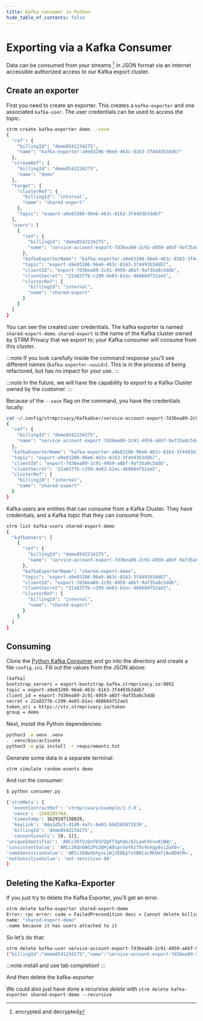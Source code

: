```yaml
---
title: Kafka consumer in Python
hide_table_of_contents: false
---
```


# Exporting via a Kafka Consumer

Data can be consumed from your streams [^1] in JSON format via an
internet accessible authorized access to our Kafka export cluster.

## Create an exporter

First you need to create an exporter. This creates a `kafka-exporter`
and one associated `kafka-user`. The user credentials can be used to
access the topic.

```bash
strm create kafka-exporter demo --save
{
  "ref": {
    "billingId": "demo8542234275",
    "name": "kafka-exporter-a9e83206-96e6-463c-8163-3f4493b3ddb7"
  },
  "streamRef": {
    "billingId": "demo8542234275",
    "name": "demo"
  },
  "target": {
    "clusterRef": {
      "billingId": "internal",
      "name": "shared-export"
    },
    "topic": "export-a9e83206-96e6-463c-8163-3f4493b3ddb7"
  },
  "users": [
    {
      "ref": {
        "billingId": "demo8542234275",
        "name": "service-account-export-7d36ea89-2c91-4959-a6bf-9af35a0c5ddb"
      },
      "kafkaExporterName": "kafka-exporter-a9e83206-96e6-463c-8163-3f4493b3ddb7",
      "topic": "export-a9e83206-96e6-463c-8163-3f4493b3ddb7",
      "clientId": "export-7d36ea89-2c91-4959-a6bf-9af35a0c5ddb",
      "clientSecret": "22a837fb-c299-4e03-b1ec-460684f52ae5",
      "clusterRef": {
        "billingId": "internal",
        "name": "shared-export"
      }
    }
  ]
}
```


You can see the created user credentials. The kafka exporter is named
`shared-export-demo`. `shared-export` is the name of the Kafka cluster
owned by STRM Privacy that we export to; your Kafka consumer will
consume from this cluster.

:::note
If you look carefully inside the command response you’ll see different
names (`kafka-exporter-<uuid>`). This is in the process of being
refactored, but has no impact for your use.
:::

:::note
In the future, we will have the capability to export to a Kafka Cluster
owned by the customer.
:::

Because of the `--save` flag on the command, you have the credentials
locally:

```bash
cat ~/.config/strmprivacy/KafkaUser/service-account-export-7d36ea89-2c91-4959-a6bf-9af35a0c5ddb.json | jq
{
  "ref": {
    "billingId": "demo8542234275",
    "name": "service-account-export-7d36ea89-2c91-4959-a6bf-9af35a0c5ddb"
  },
  "kafkaExporterName": "kafka-exporter-a9e83206-96e6-463c-8163-3f4493b3ddb7",
  "topic": "export-a9e83206-96e6-463c-8163-3f4493b3ddb7",
  "clientId": "export-7d36ea89-2c91-4959-a6bf-9af35a0c5ddb",
  "clientSecret": "22a837fb-c299-4e03-b1ec-460684f52ae5",
  "clusterRef": {
    "billingId": "internal",
    "name": "shared-export"
  }
}
```

Kafka users are entities that can consume from a Kafka Cluster. They
have credentials, and a Kafka topic that they can consume from.

```bash
strm list kafka-users shared-export-demo
{
  "kafkaUsers": [
    {
      "ref": {
        "billingId": "demo8542234275",
        "name": "service-account-export-7d36ea89-2c91-4959-a6bf-9af35a0c5ddb"
      },
      "kafkaExporterName": "shared-export-demo",
      "topic": "export-a9e83206-96e6-463c-8163-3f4493b3ddb7",
      "clientId": "export-7d36ea89-2c91-4959-a6bf-9af35a0c5ddb",
      "clientSecret": "22a837fb-c299-4e03-b1ec-460684f52ae5",
      "clusterRef": {
        "billingId": "internal",
        "name": "shared-export"
      }
    }
  ]
}
```
## Consuming

Clone the [Python Kafka
Consumer](https://github.com/strmprivacy/python-kafka-consumer-oauth2)
and go into the directory and create a file `config.ini`. Fill out the
values from the JSON above:
```bash
[kafka]
bootstrap_servers = export-bootstrap.kafka.strmprivacy.io:9092
topic = export-a9e83206-96e6-463c-8163-3f4493b3ddb7
client_id = export-7d36ea89-2c91-4959-a6bf-9af35a0c5ddb
secret = 22a837fb-c299-4e03-b1ec-460684f52ae5
token_uri = https://sts.strmprivacy.io/token
group = demo
```
Next, install the Python dependencies:
```bash
python3 -m venv .venv
. .venv/bin/activate
python3 -m pip install -r requirements.txt
```
Generate some data in a separate terminal:

    strm simulate random-events demo

And run the consumer:
```bash
$ python consumer.py

{'strmMeta': {
  'eventContractRef': 'strmprivacy/example/1.3.0',
  'nonce': -1508205704,
  'timestamp': 1629197150029,
  'keyLink': '68a1d5c5-d1d0-4a7c-8e03-b9d265071839',
  'billingId': 'demo8542234275',
  'consentLevels': [0, 1]},
'uniqueIdentifier': 'ARCc26TVzQnf6SVZpFT3ghde/6ILaeFdn+o9jBW/',
'consistentValue': 'ARCc26QnGW52Po3QHjADcpvSoY6zf9z9skqy8viZwX8=',
'someSensitiveValue': 'ARCc26QwShhyvLiHj2EDEp7vSB0CxLMhOm7jAv0D4CM=',
'notSensitiveValue': 'not-sensitive-98'
}
```
## Deleting the Kafka-Exporter

If you just try to delete the Kafka Exporter, you’ll get an error.
```bash
strm delete kafka-exporter shared-export-demo
Error: rpc error: code = FailedPrecondition desc = Cannot delete billing_id: "demo8542234275"
name: "shared-export-demo"
.name because it has users attached to it
```
So let’s do that:
```bash
strm delete kafka-user service-account-export-7d36ea89-2c91-4959-a6bf-9af35a0c5ddb
{"billingId":"demo8542234275","name":"service-account-export-7d36ea89-2c91-4959-a6bf-9af35a0c5ddb"}
```

:::note
install and use tab completion!
:::

And then delete the kafka-exporter

We could also just have done a *recursive delete* with
`strm delete kafka-exporter shared-export-demo --recursive`

[^1]: encrypted and decrypted
